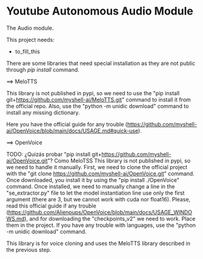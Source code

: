 # Youtube Autonomous Audio Module

The Audio module.

This project needs:
- to_fill_this

There are some libraries that need special installation as they are not public through _pip install_ command.

==> MeloTTS

This library is not published in pypi, so we need to use the "pip install git+https://github.com/myshell-ai/MeloTTS.git" command to install it from the official repo. Also, use the "python -m unidic download" command to install any missing dictionary.

Here you have the official guide for any trouble (https://github.com/myshell-ai/OpenVoice/blob/main/docs/USAGE.md#quick-use).

==> OpenVoice

TODO: ¿Quizás probar "pip install git+https://github.com/myshell-ai/OpenVoice.git"? Como MeloTSS This library is not published in pypi, so we need to handle it manually. First, we need to clone the official project with the "git clone https://github.com/myshell-ai/OpenVoice.git" command. Once downloaded, you install it by using the "pip install ./OpenVoice" command. Once installed, we need to manually change a line in the "se_extractor.py" file to let the model instantiation line use only the first argument (there are 3, but we cannot work with cuda nor float16). Please, read this official guide if any trouble (https://github.com/Alienpups/OpenVoice/blob/main/docs/USAGE_WINDOWS.md), and for downloading the "checkpoints_v2" we need to work. Place them in the project. If you have any trouble with languages, use the "python -m unidic download" command.

This library is for voice cloning and uses the MeloTTS library described in the previous step.